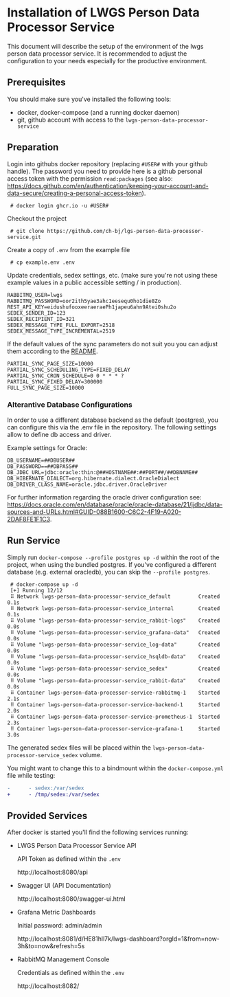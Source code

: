# Installation of LWGS Person Data Processor Service

This document will describe the setup of the environment of the lwgs person data processor service.
It is recommended to adjust the configuration to your needs especially for the productive environment.

## Prerequisites

You should make sure you've installed the following tools:
* docker, docker-compose (and a running docker daemon)
* git, github account with access to the `lwgs-person-data-processor-service`

## Preparation

Login into githubs docker repository (replacing `#USER#` with your github handle). The password you need to provide here is a github personal access token with the permission `read:packages` (see also: https://docs.github.com/en/authentication/keeping-your-account-and-data-secure/creating-a-personal-access-token).

```
 # docker login ghcr.io -u #USER#
```

Checkout the project

```
 # git clone https://github.com/ch-bj/lgs-person-data-processor-service.git
```

Create a copy of `.env` from the example file

```
 # cp example.env .env
```

Update credentials, sedex settings, etc. (make sure you're not using these example values in a
public accessible setting / in production).

```
RABBITMQ_USER=lwgs
RABBITMQ_PASSWORD=oor2ith5yae3ahc1eesequ0ho1die8Zo
REST_API_KEY=eidushufooxeeraeraePh1japeu6ahn9Atei0shu2o
SEDEX_SENDER_ID=123
SEDEX_RECIPIENT_ID=321
SEDEX_MESSAGE_TYPE_FULL_EXPORT=2518
SEDEX_MESSAGE_TYPE_INCREMENTAL=2519
```

If the default values of the sync parameters do not suit you you can adjust them according to the [README](../README.md).

```
PARTIAL_SYNC_PAGE_SIZE=10000
PARTIAL_SYNC_SCHEDULING_TYPE=FIXED_DELAY
PARTIAL_SYNC_CRON_SCHEDULE=0 0 * * * ?
PARTIAL_SYNC_FIXED_DELAY=300000
FULL_SYNC_PAGE_SIZE=10000
```


### Alterantive Database Configurations
In order to use a different database backend as the default (postgres), you can configure this via the .env file 
in the repository. The following settings allow to define db access and driver.

Example settings for Oracle:
```
DB_USERNAME=##DBUSER##
DB_PASSWORD==##DBPASS##
DB_JDBC_URL=jdbc:oracle:thin:@##HOSTNAME##:##PORT##/##DBNAME##
DB_HIBERNATE_DIALECT=org.hibernate.dialect.OracleDialect
DB_DRIVER_CLASS_NAME=oracle.jdbc.driver.OracleDriver
```
For further information regarding the oracle driver configuration see:
https://docs.oracle.com/en/database/oracle/oracle-database/21/jjdbc/data-sources-and-URLs.html#GUID-088B1600-C6C2-4F19-A020-2DAF8FE1F1C3.

## Run Service

Simply run `docker-compose --profile postgres up -d` within the root of the project, when using the bundled postgres.
If you've configured a different database (e.g. external oracledb), you can skip the `--profile postgres`.
```
 # docker-compose up -d
 [+] Running 12/12
 ⠿ Network lwgs-person-data-processor-service_default         Created    0.1s
 ⠿ Network lwgs-person-data-processor-service_internal        Created    0.1s
 ⠿ Volume "lwgs-person-data-processor-service_rabbit-logs"    Created    0.0s
 ⠿ Volume "lwgs-person-data-processor-service_grafana-data"   Created    0.0s
 ⠿ Volume "lwgs-person-data-processor-service_log-data"       Created    0.0s
 ⠿ Volume "lwgs-person-data-processor-service_hsqldb-data"    Created    0.0s
 ⠿ Volume "lwgs-person-data-processor-service_sedex"          Created    0.0s
 ⠿ Volume "lwgs-person-data-processor-service_rabbit-data"    Created    0.0s
 ⠿ Container lwgs-person-data-processor-service-rabbitmq-1    Started    2.1s
 ⠿ Container lwgs-person-data-processor-service-backend-1     Started    2.0s
 ⠿ Container lwgs-person-data-processor-service-prometheus-1  Started    2.3s
 ⠿ Container lwgs-person-data-processor-service-grafana-1     Started    3.0s
```

The generated sedex files will be placed within the `lwgs-person-data-processor-service_sedex` 
volume.

You might want to change this to a bindmount within the `docker-compose.yml` file while
testing:
```diff
-      - sedex:/var/sedex
+      - /tmp/sedex:/var/sedex
```


## Provided Services

After docker is started you'll find the following services running:
* LWGS Person Data Processor Service API

  API Token as defined within the `.env`

  http://localhost:8080/api
* Swagger UI (API Documentation)

  http://localhost:8080/swagger-ui.html
* Grafana Metric Dashboards

  Initial password: admin/admin

  http://localhost:8081/d/HE81hll7k/lwgs-dashboard?orgId=1&from=now-3h&to=now&refresh=5s
* RabbitMQ Management Console

  Credentials as defined within the `.env`

  http://localhost:8082/
